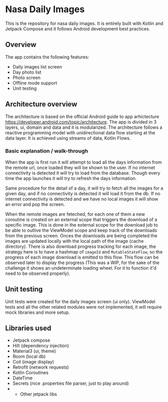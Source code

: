 Nasa Daily Images
==================

This is the repository for nasa daily images. It is entirely built with Kotlin and Jetpack Compose and it follows Android development best practices.

## Overview

The app contains the following features:
- Daily images list screen
- Day photo list
- Photo screen
- Offline mode support
- Unit testing

## Architecture overview

The architecture is based on the official Android guide to app arhictecture https://developer.android.com/topic/architecture.
The app is divided in 3 layers, ui, domain and data and it is modularized.
The architecture follows a reactive programming model with unidirectional data flow starting at the data layer. It is achieved using streams of data, Kotlin Flows.

### Basic explanation / walk-through

When the app is first run it will attempt to load all the days information from the remote url, once loaded they will be shown to the user. If no internet connectivity is detected it will try to load from the database. Though every time the app launches it will try to refresh the days information. 

Same procedure for the detail of a day, it will try to fetch all the images for a given day, and if no connectivity is detected it will load it from the db. If no internet connectivity is detected and we have no local images it will show an error and pop the screen.

When the remote images are feteched, for each one of them a new coroutine is created on an external scope that triggers the download of a specific image. This is done in the external scope for the download job to be able to outlive the ViewModel scope and keep track of the downloads from the previous screen. Onces the downloads are being completed the images are updated locally with the local path of the image (cache directory). 
There is also download progress tracking for each image, the strategy here is to have a hashmap of `imageId` and `MutableStateFlow`, so the progress of each image download is emitted to this flow. This flow can be observed later to display the progress (This was a WIP, for the sake of the challenge it shows an undeterminate loading wheel. For it to function it'd need to be observed properly).

## Unit testing

Unit tests were created for the daily images screen (ui only). ViewModel tests and all the other related modules were not implemented, it will require mock libraries and more setup.

## Libraries used

- Jetpack compose
- Hilt (dependency injection)
- Material3 (ui, theme)
- Room (local db)
- Coil (image display)
- Retrofit (network requests)
- Kotlin Coroutines
- DateTime
- Secrets (nice .properties file parser, just to play around)
- + Other jetpack libs 
